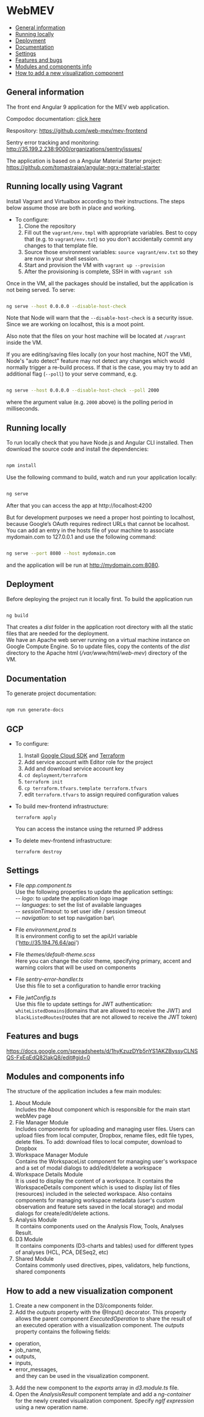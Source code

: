 # WebMEV

- [General information](#GeneralInformation)
- [Running locally](#Running)
- [Deployment](#Deployment)
- [Documentation](#Documentation)
- [Settings](#Settings)
- [Features and bugs ](#Features)
- [Modules and components info](#Modules)
- [How to add a new visualization component](#AddNewComponent)

## <a name="GeneralInformation">**General information**</a>

The front end Angular 9 application for the MEV web application.

Compodoc documentation: [click here](https://web-mev.github.io/mev-frontend/documentation/overview.html)

Respository: https://github.com/web-mev/mev-frontend

Sentry error tracking and monitoring: http://35.199.2.238:9000/organizations/sentry/issues/

The application is based on a Angular Material Starter project:
https://github.com/tomastrajan/angular-ngrx-material-starter


## <a name="vagrant">Running locally using Vagrant</a>

Install Vagrant and Virtualbox according to their instructions. The steps below assume those are both in place and working.

* To configure:
  1. Clone the repository
  2. Fill out the `vagrant/env.tmpl` with appropriate variables. Best to copy that (e.g. to `vagrant/env.txt`) so you don't accidentally commit any changes to that template file.
  3. Source those environment variables: `source vagrant/env.txt` so they are now in your shell session.
  4. Start and provision the VM with `vagrant up --provision`
  5. After the provisioning is complete, SSH in with `vagrant ssh`

Once in the VM, all the packages should be installed, but the application is not being served. To serve:

```sh

ng serve --host 0.0.0.0 --disable-host-check

```
Note that Node will warn that the `--disable-host-check` is a security issue. Since we are working on localhost, this is a moot point. 

Also note that the files on your host machine will be located at `/vagrant` inside the VM.

If you are editing/saving files locally (on your host machine, NOT the VM), Node's "auto detect" feature may not detect any changes which would normally trigger a re-build process. If that is the case, you may try to add an additional flag (`--poll`) to your serve command, e.g. 

```sh

ng serve --host 0.0.0.0 --disable-host-check --poll 2000

```
where the argument value (e.g. `2000` above) is the polling period in milliseconds.

## <a name="Running">**Running locally**</a>

To run locally check that you have Node.js and Angular CLI installed.
Then download the source code and install the dependencies:

```sh

npm install

```

Use the following command to build, watch and run your application locally:

```sh

ng serve

```

After that you can access the app at http://localhost:4200

But for development purposes we need a proper host pointing to localhost, because Google’s OAuth requires redirect URLs that cannot be localhost. You can add an entry in the hosts file of your machine to associate mydomain.com to 127.0.0.1 and use the following command:

```sh

ng serve --port 8080 --host mydomain.com

```

and the application will be run at http://mydomain.com:8080.

## <a name="Deployment">**Deployment**</a>

Before deploying the project run it locally first. To build the application run

```sh

ng build

```

That creates a _dist_ folder in the application root directory with all the static files that are needed for the deployment.\
We have an Apache web server running on a virtual machine instance on Google Compute Engine. So to update files, copy the contents of the _dist_ directory to the Apache html (_/var/www/html/web-mev_) directory of the VM.

## <a name="Documentation">**Documentation**</a>

To generate project documentation:

```sh

npm run generate-docs

```

## <a name="GCP">GCP</a>

* To configure:
  1. Install [Google Cloud SDK](https://cloud.google.com/sdk/docs/install) and [Terraform](https://www.terraform.io/downloads.html)
  1. Add service account with Editor role for the project
  1. Add and download service account key
  1. `cd deployment/terraform`
  1. `terraform init`
  1. `cp terraform.tfvars.template terraform.tfvars`
  1. edit `terraform.tfvars` to assign required configuration values 

* To build mev-frontend infrastructure:
  ```shell
  terraform apply
  ```
  You can access the instance using the returned IP address

* To delete mev-frontend infrastructure:
  ```shell
  terraform destroy
  ```

## <a name="Settings">**Settings**</a>

- File _app.component.ts_\
  Use the following properties to update the application settings:\
  -- _logo_: to update the application logo image\
  -- _languages_: to set the list of available languages\
  -- _sessionTimeout_: to set user idle / session timeout\
  -- _navigation_: to set top navigation bar\

- File _environment.prod.ts_\
  It is environment config to set the apiUrl variable ('http://35.194.76.64/api')

- File _themes/default-theme.scss_\
  Here you can change the color theme, specifying primary, accent and warning colors that will be used on components

- File _sentry-error-handler.ts_\
  Use this file to set a configuration to handle error tracking

- File _jwtConfig.ts_\
  Use this file to update settings for JWT authentication: `whiteListedDomains`(domains that are allowed to receive the JWT) and `blackListedRoutes`(routes that are not allowed to receive the JWT token)

## <a name="Features">**Features and bugs**</a>

https://docs.google.com/spreadsheets/d/1hyKzuzDYb5nYS1AKZByssyCLNSQS-FxEqEdQ82IakQ8/edit#gid=0

## <a name="Modules">**Modules and components info**</a>

The structure of the application includes a few main modules:

1.  About Module\
    Includes the About component which is responsible for the main start webMev page
2.  File Manager Module\
    Includes components for uploading and managing user files. Users can upload files from local computer, Dropbox, rename files, edit file types, delete files.
    To add: download files to local computer, download to Dropbox
3.  Workspace Manager Module\
    Contains the WorkspaceList component for managing user's workspace and a set of modal dialogs to add/edit/delete a workspace
4.  Workspace Details Module\
    It is used to display the content of a workspace. It contains the WorkspaceDetails component which is used to display list of files (resources) included in the selected workspace. Also contains components for managing workspace metadata (user's custom observation and feature sets saved in the local storage) and modal dialogs for create/edit/delete actions.
5.  Analysis Module\
    It contains components used on the Analysis Flow, Tools, Analyses Result.
6.  D3 Module\
    It contains components (D3-charts and tables) used for different types of analyses (HCL, PCA, DESeq2, etc)
7.  Shared Module\
    Contains commonly used directives, pipes, validators, help functions, shared components

## <a name="AddNewComponent">**How to add a new visualization component**</a>

1.  Create a new component in the D3/components folder.
2.  Add the _outputs_ property with the @Input() decorator. This property allows the parent component _ExecutedOperation_ to share the result of an executed operation with a visualization component. The _outputs_ property contains the following fields:

- operation,
- job_name,
- outputs,
- inputs,
- error_messages,\
  and they can be used in the visualization component.

3. Add the new component to the _exports_ array in _d3.module.ts_ file.
4. Open the _AnalysisResult_ component template and add a _ng-container_ for the newly created visualization component. Specify _ngIf expression_ using a new operation name.

